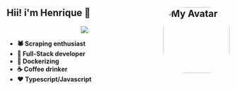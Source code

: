 <h2>
 Hii! i'm Henrique 👋
 <a href="https://github.com/pedrohdev/">
  <img align="right" alt="My Avatar" height="150" style="border-radius:50px;" src="https://avatars.githubusercontent.com/u/64736691?v=4"/>
 </a>
</h2>

<div align="center">
 <a href="https://www.linkedin.com/in/pedro-henrique-089539219/" target="_blank"><img src="https://img.shields.io/badge/-LinkedIn-%230077B5?style=for-the-badge&logo=linkedin&logoColor=white" target="_blank"></a> 
 
</div>

- **🕷 Scraping enthusiast**
- **🔭 Full-Stack developer**
- **🐳 Dockerizing**
- **☕ Coffee drinker**
- **❤ Typescript/Javascript**
